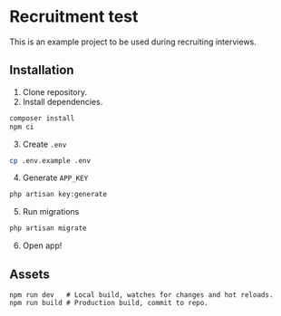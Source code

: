 # Recruitment test

This is an example project to be used during recruiting interviews.

## Installation

1. Clone repository.
2. Install dependencies.

```sh
composer install
npm ci
```

3. Create `.env`

```sh
cp .env.example .env
```

4. Generate `APP_KEY`

```sh
php artisan key:generate
```

5. Run migrations

```sh
php artisan migrate
```

6. Open app!

## Assets

```
npm run dev   # Local build, watches for changes and hot reloads.
npm run build # Production build, commit to repo.
```

